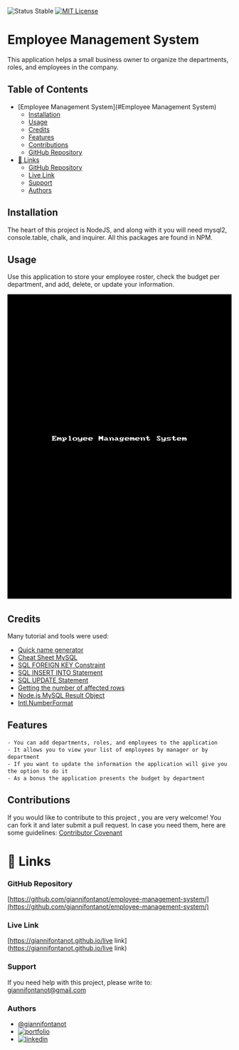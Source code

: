 
![Status Stable](https://img.shields.io/badge/Status-Stable-blue)
[![MIT License](https://img.shields.io/badge/License-MIT%20License-brightgreen)](https://github.com/tterb/atomic-design-ui/blob/master/LICENSEs)
# Employee Management System
This application helps a small business owner to organize the departments, roles, and employees in the company.
## Table of Contents
- [Employee Management System](#Employee Management System)
	* [Installation](#installation)
	* [Usage](#usage)
	* [Credits](#credits)
	* [Features](#features)
	* [Contributions](#contributions)
	* [GitHub Repository](#github-repository)
- [🔗 Links](#---links)
	+ [GitHub Repository](#github-repository)
	+ [Live Link](#live-link)
	+ [Support](#support)
	+ [Authors](#authors)
## Installation
The heart of this project is NodeJS, and along with it you will need mysql2, console.table, chalk, and inquirer. All this packages are found in NPM.
## Usage
Use this application to store your employee roster, check the budget per department, and add, delete, or update your information.

![employee-management-system.gif](employee-management-system.gif)
## Credits
Many tutorial and tools were used:
 - [Quick name generator](https://www.name-generator.org.uk/quick/)
 - [Cheat Sheet MySQL](https://www.educba.com/cheat-sheet-mysql/?source=leftnav)
 - [SQL FOREIGN KEY Constraint](https://www.w3schools.com/sql/sql_foreignkey.asp)
 - [SQL INSERT INTO Statement](https://www.w3schools.com/sql/sql_insert.asp)
 - [SQL UPDATE Statement](https://www.w3schools.com/sql/sql_update.asp)
 - [Getting the number of affected rows](https://github.com/mysqljs/mysql#getting-the-number-of-affected-rows)
 - [Node.js MySQL Result Object](https://www.tutorialkart.com/nodejs/nodejs-mysql-result-object/)
 - [Intl.NumberFormat](https://developer.mozilla.org/en-US/docs/Web/JavaScript/Reference/Global_Objects/Intl/NumberFormat)




## Features
````````````````````````
- You can add departments, roles, and employees to the application
- It allows you to view your list of employees by manager or by department
- If you want to update the information the application will give you the option to do it
- As a bonus the application presents the budget by department
````````````````````````
## Contributions
If you would like to contribute to this project , you are very welcome! You can fork it and later submit a pull request. 
In case you need them, here are some guidelines: [Contributor Covenant](https://www.contributor-covenant.org/)
# 🔗 Links
### GitHub Repository
[https://github.com/giannifontanot/employee-management-system/](https://github.com/giannifontanot/employee-management-system/)
### Live Link
[https://giannifontanot.github.io/live link](https://giannifontanot.github.io/live link)
### Support
If you need help with this project, please write to: [giannifontanot@gmail.com](https://mailto:giannifontanot@gmail.com)
### Authors
 - [@giannifontanot](https://www.github.com/giannifontanot)
 - [![portfolio](https://img.shields.io/badge/my_portfolio-000?style=for-the-badge&logo=ko-fi&logoColor=white)](https://giannifontanot.github.io/portfolio/)
 - [![linkedin](https://img.shields.io/badge/linkedin-0A66C2?style=for-the-badge&logo=linkedin&logoColor=white)](https://www.linkedin.com/in/gianni-fontanot/)